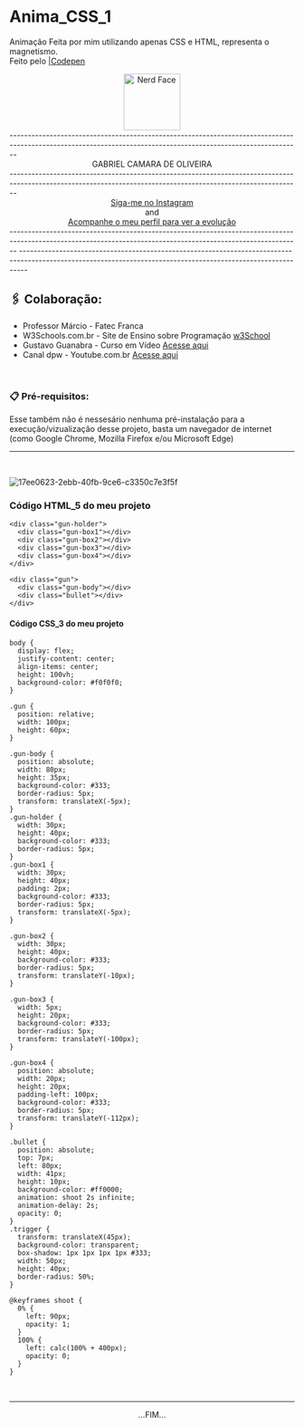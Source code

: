 # Anima_CSS_1
Animação Feita por mim utilizando apenas CSS e HTML, representa o magnetismo.<br>
Feito pelo [|Codepen](https://codepen.io/sawwzozo-the-vuer/pen/mdYepVy)
<br>
<div align="center">
<img src="https://raw.githubusercontent.com/Tarikul-Islam-Anik/Animated-Fluent-Emojis/master/Emojis/Smilies/Nerd%20Face.png" alt="Nerd Face" width="100" height="100" /></div>
--------------------------------------------------------------------------------------------------------------------------------------------------------------
<div align="center"> GABRIEL CAMARA DE OLIVEIRA </div>
--------------------------------------------------------------------------------------------------------------------------------------------------------------
<div align="center">
<a href="https://www.instagram.com/gabriel_c137/">Siga-me no Instagram</a>    <br>and<br>  <a href="https://github.com/Gabriel-C137">Acompanhe o meu perfil para ver a evolução</a>
</div>
--------------------------------------------------------------------------------------------------------------------------------------------------------------
--------------------------------------------------------------------------------------------------------------------------------------------------------------

##  🖇️ Colaboração:

* Professor Márcio - Fatec Franca
* W3Schools.com.br - Site de Ensino sobre Programação [w3School](https://www.w3schools.com/html/default.asp)
* Gustavo Guanabra - Curso em Vídeo [Acesse aqui](https://www.cursoemvideo.com/curso/curso-html5-e-css3-modulo-2-de-5-40-horas/)
* Canal dpw - Youtube.com.br [Acesse aqui](https://www.youtube.com/@dpwoficial)

<br>

### 📋 Pré-requisitos:

Esse também não é nessesário nenhuma pré-instalação para a execução/vizualização desse projeto, basta um navegador de internet (como Google Chrome, Mozilla 
Firefox e/ou Microsoft Edge)
<hr>
<br>


![17ee0623-2ebb-40fb-9ce6-c3350c7e3f5f](https://github.com/Gabriel-C137/Anima_CSS_2/assets/91295561/db4cd743-d45b-421b-ab01-6454bc1dd029)


### Código HTML_5 do meu projeto

```
<div class="gun-holder">
  <div class="gun-box1"></div>
  <div class="gun-box2"></div>
  <div class="gun-box3"></div>
  <div class="gun-box4"></div>
</div>

<div class="gun">
  <div class="gun-body"></div>
  <div class="bullet"></div>
</div>
```

#### Código CSS_3 do meu projeto

```
body {
  display: flex;
  justify-content: center;
  align-items: center;
  height: 100vh;
  background-color: #f0f0f0;
}

.gun {
  position: relative;
  width: 100px;
  height: 60px;
}

.gun-body {
  position: absolute;
  width: 80px;
  height: 35px;
  background-color: #333;
  border-radius: 5px;
  transform: translateX(-5px);
}
.gun-holder {
  width: 30px;
  height: 40px;
  background-color: #333;
  border-radius: 5px;
}
.gun-box1 {
  width: 30px;
  height: 40px;
  padding: 2px;
  background-color: #333;
  border-radius: 5px;
  transform: translateX(-5px);
}

.gun-box2 {
  width: 30px;
  height: 40px;
  background-color: #333;
  border-radius: 5px;
  transform: translateY(-10px);
}

.gun-box3 {
  width: 5px;
  height: 20px;
  background-color: #333;
  border-radius: 5px;
  transform: translateY(-100px);
}

.gun-box4 {
  position: absolute;
  width: 20px;
  height: 20px;
  padding-left: 100px;
  background-color: #333;
  border-radius: 5px;
  transform: translateY(-112px);
}

.bullet {
  position: absolute;
  top: 7px;
  left: 80px;
  width: 41px;
  height: 10px;
  background-color: #ff0000;
  animation: shoot 2s infinite;
  animation-delay: 2s;
  opacity: 0;
}
.trigger {
  transform: translateX(45px);
  background-color: transparent;
  box-shadow: 1px 1px 1px 1px #333;
  width: 50px;
  height: 40px;
  border-radius: 50%;
}

@keyframes shoot {
  0% {
    left: 90px;
    opacity: 1;
  }
  100% {
    left: calc(100% + 400px);
    opacity: 0;
  }
}
```
<br>
<hr>
<div align="center">...FIM...</div>
